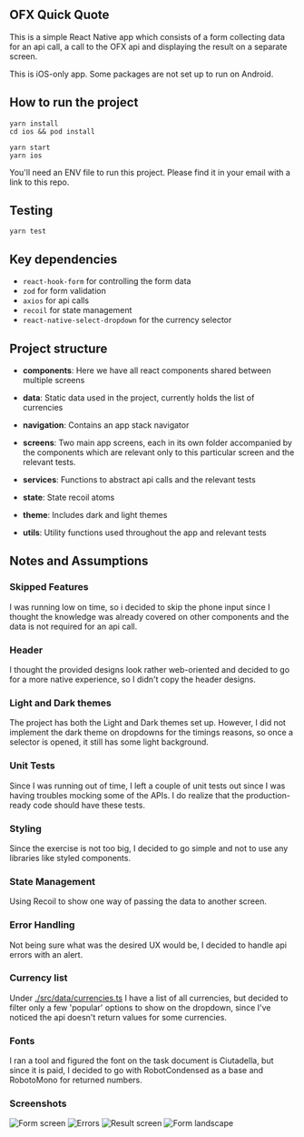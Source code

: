 ## OFX Quick Quote

This is a simple React Native app which consists of a form collecting data for an api call, a call to the OFX api and displaying the result on a separate screen.

This is iOS-only app. Some packages are not set up to run on Android.

## How to run the project

```
yarn install
cd ios && pod install

yarn start
yarn ios
```

You'll need an ENV file to run this project. Please find it in your email with a link to this repo.

## Testing

```
yarn test
```

## Key dependencies

- `react-hook-form` for controlling the form data
- `zod` for form validation
- `axios` for api calls
- `recoil` for state management
- `react-native-select-dropdown` for the currency selector

## Project structure

- **components**: Here we have all react components shared between multiple screens

- **data**: Static data used in the project, currently holds the list of currencies

- **navigation**: Contains an app stack navigator
- **screens**: Two main app screens, each in its own folder accompanied by the components which are relevant only to this particular screen and the relevant tests.
- **services**: Functions to abstract api calls and the relevant tests
- **state**: State recoil atoms
- **theme**: Includes dark and light themes
- **utils**: Utility functions used throughout the app and relevant tests

## Notes and Assumptions

### Skipped Features

I was running low on time, so i decided to skip the phone input since I thought the knowledge was already covered on other components and the data is not required for an api call.

### Header

I thought the provided designs look rather web-oriented and decided to go for a more native experience, so I didn't copy the header designs.

### Light and Dark themes

The project has both the Light and Dark themes set up.
However, I did not implement the dark theme on dropdowns for the timings reasons, so once a selector is opened, it still has some light background.

### Unit Tests

Since I was running out of time, I left a couple of unit tests out since I was having troubles mocking some of the APIs. I do realize that the production-ready code should have these tests.

### Styling

Since the exercise is not too big, I decided to go simple and not to use any libraries like styled components.

### State Management

Using Recoil to show one way of passing the data to another screen.

### Error Handling

Not being sure what was the desired UX would be, I decided to handle api errors with an alert.

### Currency list

Under [./src/data/currencies.ts](./src/data/currencies.ts) I have a list of all currencies, but decided to filter only a few 'popular' options to show on the dropdown, since I've noticed the api doesn't return values for some currencies.

### Fonts

I ran a tool and figured the font on the task document is Ciutadella, but since it is paid, I decided to go with RobotCondensed as a base and RobotoMono for returned numbers.

### Screenshots

![Form screen](https://postimg.cc/18hX2NMp)
![Errors](https://postimg.cc/HV41Wcd0)
![Result screen](https://postimg.cc/QBnH6YzM)
![Form landscape](https://postimg.cc/CndycJWw)
